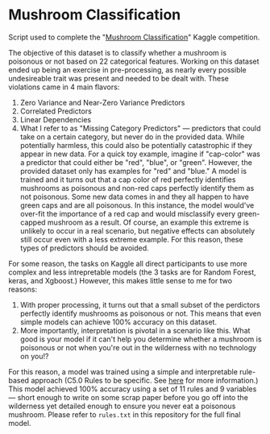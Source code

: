 # Mushroom Classification
Script used to complete the "[Mushroom Classification](https://www.kaggle.com/uciml/mushroom-classification)" Kaggle competition.

The objective of this dataset is to classify whether a mushroom is poisonous or not based on 22 categorical features. Working on this dataset ended up being an exercise in pre-processing, as nearly every possible undesireable trait was present and needed to be dealt with. These violations came in 4 main flavors:

1. Zero Variance and Near-Zero Variance Predictors
2. Correlated Predictors
3. Linear Dependencies
4. What I refer to as "Missing Category Predictors" — predictors that could take on a certain category, but never do in the provided data. While potentially harmless, this could also be potentially catastrophic if they appear in new data. For a quick toy example, imagine if "cap-color" was a predictor that could either be "red", "blue", or "green". However, the provided dataset only has examples for "red" and "blue." A model is trained and it turns out that a cap color of red perfectly identifies mushrooms as poisonous and non-red caps perfectly identify them as not poisonous. Some new data comes in and they all happen to have green caps and are all poisonous. In this instance, the model would've over-fit the importance of a red cap and would misclassify every green-capped mushroom as a result. Of course, an example this extreme is unlikely to occur in a real scenario, but negative effects can absolutely still occur even with a less extreme example. For this reason, these types of predictors should be avoided.


For some reason, the tasks on Kaggle all direct participants to use more complex and less intrepretable models (the 3 tasks are for Random Forest, keras, and Xgboost.) However, this makes little sense to me for two reasons:
1. With proper processing, it turns out that a small subset of the perdictors perfectly identify mushrooms as poisonous or not. This means that even simple models can achieve 100% accuracy on this dataset.
2. More importantly, interpretation is pivotal in a scenario like this. What good is your model if it can't help you determine whether a mushroom is poisonous or not when you're out in the wilderness with no technology on you!?

For this reason, a model was trained using a simple and interpretable rule-based approach (C5.0 Rules to be specific. See [here](https://www.rulequest.com/see5-unix.html#RULES) for more information.) This model achieved 100% accuracy using a set of 11 rules and 9 variables — short enough to write on some scrap paper before you go off into the wilderness yet detailed enough to ensure you never eat a poisonous mushroom. Please refer to `rules.txt` in this repository for the full final model.
